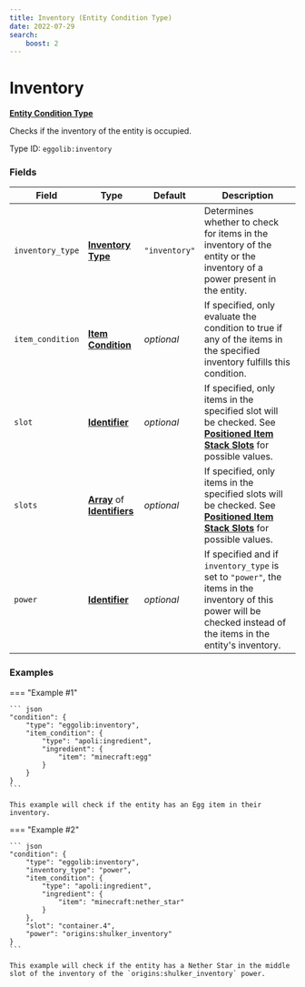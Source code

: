 ```yaml
---
title: Inventory (Entity Condition Type)
date: 2022-07-29
search:
    boost: 2
---
```


#   Inventory

[**Entity Condition Type**][1]

Checks if the inventory of the entity is occupied.

Type ID: `eggolib:inventory`


### Fields

Field | Type | Default | Description
------|------|---------|------------
`inventory_type` | [**Inventory Type**][2] | `"inventory"` | Determines whether to check for items in the inventory of the entity or the inventory of a power present in the entity.
`item_condition` | [**Item Condition**][3] | *optional* | If specified, only evaluate the condition to true if any of the items in the specified inventory fulfills this condition.
`slot` | [**Identifier**][4] | *optional* | If specified, only items in the specified slot will be checked. See [**Positioned Item Stack Slots**][5] for possible values.
`slots` | [**Array**][6] of [**Identifiers**][4] | *optional* | If specified, only items in the specified slots will be checked. See [**Positioned Item Stack Slots**][5] for possible values.
`power` | [**Identifier**][4] | *optional* | If specified and if `inventory_type` is set to `"power"`, the items in the inventory of this power will be checked instead of the items in the entity's inventory.


### Examples

=== "Example #1"

    ``` json
    "condition": {
        "type": "eggolib:inventory",
        "item_condition": {
            "type": "apoli:ingredient",
            "ingredient": {
                "item": "minecraft:egg"
            }
        }
    }
    ```

    This example will check if the entity has an Egg item in their inventory.


=== "Example #2"

    ``` json
    "condition": {
        "type": "eggolib:inventory",
        "inventory_type": "power",
        "item_condition": {
            "type": "apoli:ingredient",
            "ingredient": {
                "item": "minecraft:nether_star"
            }
        },
        "slot": "container.4",
        "power": "origins:shulker_inventory"
    }
    ```

    This example will check if the entity has a Nether Star in the middle slot of the inventory of the `origins:shulker_inventory` power.



[1]: ../entity_condition_types.md
[2]: https://origins.readthedocs.io/en/latest/misc/extras/inventory_type
[3]: ../item_condition_types.md
[4]: https://origins.readthedocs.io/en/latest/types/data_types/identifier
[5]: https://origins.readthedocs.io/en/latest/misc/extras/positioned_item_stack_slots
[6]: https://origins.readthedocs.io/en/latest/types/data_types/array
